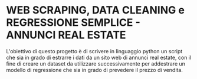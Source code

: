 # WEB SCRAPING, DATA CLEANING e REGRESSIONE SEMPLICE - ANNUNCI REAL ESTATE

L'obiettivo di questo progetto è di scrivere in linguaggio python un script che sia in grado di estrarre i dati da un sito web di annunci real estate, con il fine di creare un dataset da utilizzare successivamente per addestrare un modello di regressione che sia in grado di prevedere il prezzo di vendita.
